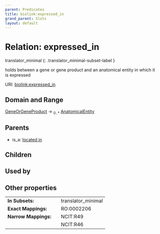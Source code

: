 ```yaml
---
parent: Predicates
title: biolink:expressed_in
grand_parent: Slots
layout: default
---
```


# Relation: expressed_in

translator_minimal
{: .translator_minimal-subset-label }


holds between a gene or gene product and an anatomical entity in which it is expressed

URI: [biolink:expressed_in](https://w3id.org/biolink/expressed_in)

## Domain and Range

[GeneOrGeneProduct](GeneOrGeneProduct.md) ->  <sub>0..\*</sub> [AnatomicalEntity](AnatomicalEntity.md)

## Parents

 *  is_a: [located in](located_in.md)

## Children


## Used by


## Other properties

|  |  |  |
| --- | --- | --- |
| **In Subsets:** | | translator_minimal |
| **Exact Mappings:** | | RO:0002206 |
| **Narrow Mappings:** | | NCIT:R49 |
|  | | NCIT:R46 |

